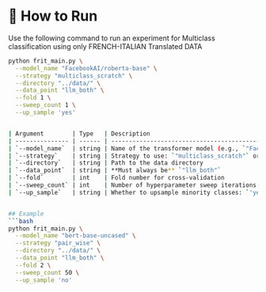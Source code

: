# 🚀 How to Run

Use the following command to run an experiment for Multiclass classification using only FRENCH-ITALIAN Translated DATA

```bash
python frit_main.py \
  --model_name "FacebookAI/roberta-base" \
  --strategy "multiclass_scratch" \
  --directory "../data/" \
  --data_point "llm_both" \
  --fold 1 \
  --sweep_count 1 \
  --up_sample 'yes'


| Argument        | Type   | Description                                                       |
| --------------- | ------ | ----------------------------------------------------------------- |
| `--model_name`  | string | Name of the transformer model (e.g., `"FacebookAI/roberta-base"`) |
| `--strategy`    | string | Strategy to use: `"multiclass_scratch"` or `"pair_wise"`          |
| `--directory`   | string | Path to the data directory                                        |
| `--data_point`  | string | **Must always be** `"llm_both"`                                   |
| `--fold`        | int    | Fold number for cross-validation                                  |
| `--sweep_count` | int    | Number of hyperparameter sweep iterations                         |
| `--up_sample`   | string | Whether to upsample minority classes: `'yes'` or `'no'`           |


## Example
```bash
python frit_main.py \
  --model_name "bert-base-uncased" \
  --strategy "pair_wise" \
  --directory "../data/" \
  --data_point "llm_both" \
  --fold 2 \
  --sweep_count 50 \
  --up_sample 'no'
